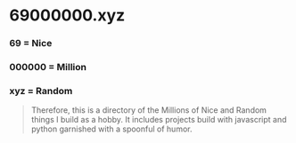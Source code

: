 # 69000000.xyz

### 69 = Nice
### 000000 = Million
### xyz = Random

> Therefore, this is a directory of the Millions of Nice and Random things I build as a hobby. It includes projects build with javascript and python garnished with a spoonful of humor.
